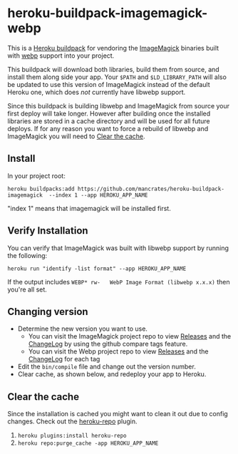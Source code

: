 heroku-buildpack-imagemagick-webp
=================================

This is a [Heroku buildpack](https://devcenter.heroku.com/articles/buildpacks) for vendoring the [ImageMagick](https://www.imagemagick.org) binaries built with [webp](https://github.com/webmproject/libwebp) support into your project.

This buildpack will download both libraries, build them from source, and install them along side your app. Your `$PATH` and `$LD_LIBRARY_PATH` will also be updated to use this version of ImageMagick instead of the default Heroku one, which does _not_ currently have libwebp support.

Since this buildpack is building libwebp and ImageMagick from source your first deploy will take longer. However after building once the installed libraries are stored in a cache directory and will be used for all future deploys. If for any reason you want to force a rebuild of libwebp and ImageMagick you will need to [Clear the cache](#clear-cache).

## Install
In your project root:

`heroku buildpacks:add https://github.com/mancrates/heroku-buildpack-imagemagick  --index 1 --app HEROKU_APP_NAME`

"index 1" means that imagemagick will be installed first.

## Verify Installation
You can verify that ImageMagick was built with libwebp support by running the following:

`heroku run "identify -list format" --app HEROKU_APP_NAME`

If the output includes `WEBP* rw-   WebP Image Format (libwebp x.x.x)` then you're all set.

## Changing version
* Determine the new version you want to use.
  * You can visit the ImageMagick project repo to view [Releases](https://imagemagick.org/archive/releases) and the [ChangeLog](https://github.com/ImageMagick/ImageMagick/releases) by using the github compare tags feature.
  * You can visit the Webp project repo to view [Releases](https://storage.googleapis.com/downloads.webmproject.org/releases/webp/index.html) and the [ChangeLog](https://chromium.googlesource.com/webm/libwebp/) for each tag
* Edit the `bin/compile` file and change out the version number.
* Clear cache, as shown below, and redeploy your app to Heroku.

## Clear the cache
Since the installation is cached you might want to clean it out due to config changes. Check out the [heroku-repo](https://github.com/heroku/heroku-repo) plugin.

1. `heroku plugins:install heroku-repo`
2. `heroku repo:purge_cache -app HEROKU_APP_NAME`

